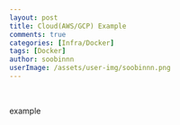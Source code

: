 ```yaml
---
layout: post
title: Cloud(AWS/GCP) Example
comments: true
categories: [Infra/Docker]
tags: [Docker]
author: soobinnn
userImage: /assets/user-img/soobinnn.png
---
```

<br>

example

